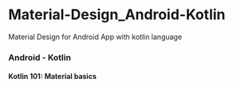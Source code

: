 # Material-Design_Android-Kotlin
<p>Material Design for Android App with kotlin language</p>
<h3>Android - Kotlin</h4>
<h4>Kotlin 101: Material basics</h4>

